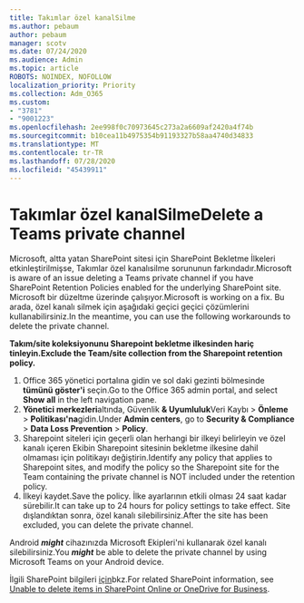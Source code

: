 ```yaml
---
title: Takımlar özel kanalSilme
ms.author: pebaum
author: pebaum
manager: scotv
ms.date: 07/24/2020
ms.audience: Admin
ms.topic: article
ROBOTS: NOINDEX, NOFOLLOW
localization_priority: Priority
ms.collection: Adm_O365
ms.custom:
- "3781"
- "9001223"
ms.openlocfilehash: 2ee998f0c70973645c273a2a6609af2420a4f74b
ms.sourcegitcommit: b10cea11b4975354b91193327b58aa4740d34833
ms.translationtype: MT
ms.contentlocale: tr-TR
ms.lasthandoff: 07/28/2020
ms.locfileid: "45439911"
---
```

# <a name="delete-a-teams-private-channel"></a><span data-ttu-id="488f1-102">Takımlar özel kanalSilme</span><span class="sxs-lookup"><span data-stu-id="488f1-102">Delete a Teams private channel</span></span>

<span data-ttu-id="488f1-103">Microsoft, altta yatan SharePoint sitesi için SharePoint Bekletme İlkeleri etkinleştirilmişse, Takımlar özel kanalısilme sorununun farkındadır.</span><span class="sxs-lookup"><span data-stu-id="488f1-103">Microsoft is aware of an issue deleting a Teams private channel if you have SharePoint Retention Policies enabled for the underlying SharePoint site.</span></span> <span data-ttu-id="488f1-104">Microsoft bir düzeltme üzerinde çalışıyor.</span><span class="sxs-lookup"><span data-stu-id="488f1-104">Microsoft is working on a fix.</span></span> <span data-ttu-id="488f1-105">Bu arada, özel kanalı silmek için aşağıdaki geçici geçici çözümlerini kullanabilirsiniz.</span><span class="sxs-lookup"><span data-stu-id="488f1-105">In the meantime, you can use the following workarounds to delete the private channel.</span></span>

<span data-ttu-id="488f1-106">**Takım/site koleksiyonunu Sharepoint bekletme ilkesinden hariç tinleyin.**</span><span class="sxs-lookup"><span data-stu-id="488f1-106">**Exclude the Team/site collection from the Sharepoint retention policy.**</span></span>

1. <span data-ttu-id="488f1-107">Office 365 yönetici portalına gidin ve sol daki gezinti bölmesinde **tümünü göster'i** seçin.</span><span class="sxs-lookup"><span data-stu-id="488f1-107">Go to the Office 365 admin portal, and select **Show all** in the left navigation pane.</span></span>
2. <span data-ttu-id="488f1-108">**Yönetici merkezleri**altında, Güvenlik **& Uyumluluk**Veri Kaybı  >  **Önleme**  >  **Politikası'na**gidin.</span><span class="sxs-lookup"><span data-stu-id="488f1-108">Under **Admin centers**, go to **Security & Compliance** > **Data Loss Prevention** > **Policy**.</span></span>
3. <span data-ttu-id="488f1-109">Sharepoint siteleri için geçerli olan herhangi bir ilkeyi belirleyin ve özel kanalı içeren Ekibin Sharepoint sitesinin bekletme ilkesine dahil olmaması için politikayı değiştirin.</span><span class="sxs-lookup"><span data-stu-id="488f1-109">Identify any policy that applies to Sharepoint sites, and modify the policy so the Sharepoint site for the Team containing the private channel is NOT included under the retention policy.</span></span>
4. <span data-ttu-id="488f1-110">İlkeyi kaydet.</span><span class="sxs-lookup"><span data-stu-id="488f1-110">Save the policy.</span></span>
    <span data-ttu-id="488f1-111">İlke ayarlarının etkili olması 24 saat kadar sürebilir.</span><span class="sxs-lookup"><span data-stu-id="488f1-111">It can take up to 24 hours for policy settings to take effect.</span></span>
    <span data-ttu-id="488f1-112">Site dışlandıktan sonra, özel kanalı silebilirsiniz.</span><span class="sxs-lookup"><span data-stu-id="488f1-112">After the site has been excluded, you can delete the private channel.</span></span>  
    
<span data-ttu-id="488f1-113">Android ***might*** cihazınızda Microsoft Ekipleri'ni kullanarak özel kanalı silebilirsiniz.</span><span class="sxs-lookup"><span data-stu-id="488f1-113">You  ***might*** be able to delete the private channel by using Microsoft Teams on your Android device.</span></span> 

<span data-ttu-id="488f1-114">İlgili SharePoint bilgileri [için](https://docs.microsoft.com/alchemyinsights/retention-policy-ediscovery-hold)bkz.</span><span class="sxs-lookup"><span data-stu-id="488f1-114">For related SharePoint information, see [Unable to delete items in SharePoint Online or OneDrive for Business](https://docs.microsoft.com/alchemyinsights/retention-policy-ediscovery-hold).</span></span>